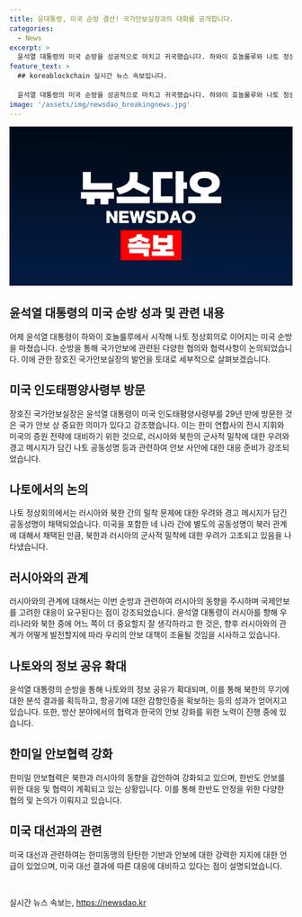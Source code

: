 ```yaml
---
title: 윤대통령, 미국 순방 결산! 국가안보실장과의 대화를 공개합니다.
categories:
  - News
excerpt: >
  윤석열 대통령의 미국 순방을 성공적으로 마치고 귀국했습니다. 하와이 호놀룰루와 나토 정상회의를 방문하며 중요한 회의와 미국의 안보 관련 기관을 찾았습니다. 나토 회의에서는 러시아와 북한 간의 밀착 문제가 다뤄졌으며 앞으로의 동향에 대해 경고 메시지가 전해졌습니다. 한미일 안보협력과 한반도의 핵억제를 강화하기로 계획했습니다. 트럼프의 재집권에 따른 대응, 러시아와의 관계, 그리고 확장억제 체제 관련하여 중요한 논의가 이루어졌습니다. (150자)
feature_text: >
  ## koreablockchain 실시간 뉴스 속보입니다.

  윤석열 대통령의 미국 순방을 성공적으로 마치고 귀국했습니다. 하와이 호놀룰루와 나토 정상회의를 방문하며 중요한 회의와 미국의 안보 관련 기관을 찾았습니다. 나토 회의에서는 러시아와 북한 간의 밀착 문제가 다뤄졌으며 앞으로의 동향에 대해 경고 메시지가 전해졌습니다. 한미일 안보협력과 한반도의 핵억제를 강화하기로 계획했습니다. 트럼프의 재집권에 따른 대응, 러시아와의 관계, 그리고 확장억제 체제 관련하여 중요한 논의가 이루어졌습니다. (150자)
image: '/assets/img/newsdao_breakingnews.jpg'
---
```


<p><img src="/assets/img/newsdao_breakingnews.jpg" alt="koreablockchain 속보" /></p>

<h2 data-ke-size="size26">윤석열 대통령의 미국 순방 성과 및 관련 내용</h2>

<p data-ke-size="size16">어제 윤석열 대통령이 하와이 호놀룰루에서 시작해 나토 정상회의로 이어지는 미국 순방을 마쳤습니다. 순방을 통해 국가안보에 관련된 다양한 협의와 협력사항이 논의되었습니다. 이에 관한 장호진 국가안보실장의 발언을 토대로 세부적으로 살펴보겠습니다.</p>

<h2 data-ke-size="size26">미국 인도태평양사령부 방문</h2>

<p data-ke-size="size16">장호진 국가안보실장은 윤석열 대통령이 미국 인도태평양사령부를 29년 만에 방문한 것은 국가 안보 상 중요한 의미가 있다고 강조했습니다. 이는 한미 연합사의 전시 지휘와 미국의 증원 전략에 대비하기 위한 것으로, 러시아와 북한의 군사적 밀착에 대한 우려와 경고 메시지가 담긴 나토 공동성명 등과 관련하여 안보 사안에 대한 대응 준비가 강조되었습니다.</p>

<h2 data-ke-size="size26">나토에서의 논의</h2>

<p data-ke-size="size16">나토 정상회의에서는 러시아와 북한 간의 밀착 문제에 대한 우려와 경고 메시지가 담긴 공동성명이 채택되었습니다. 미국을 포함한 네 나라 간에 별도의 공동성명이 북러 관계에 대해서 채택된 만큼, 북한과 러시아의 군사적 밀착에 대한 우려가 고조되고 있음을 나타냈습니다.</p>

<h2 data-ke-size="size26">러시아와의 관계</h2>

<p data-ke-size="size16">러시아와의 관계에 대해서는 이번 순방과 관련하여 러시아의 동향을 주시하며 국제안보를 고려한 대응이 요구된다는 점이 강조되었습니다. 윤석열 대통령이 러시아를 향해 우리나라와 북한 중에 어느 쪽이 더 중요할지 잘 생각하라고 한 것은, 향후 러시아와의 관계가 어떻게 발전할지에 따라 우리의 안보 대책이 조율될 것임을 시사하고 있습니다.</p>

<h2 data-ke-size="size26">나토와의 정보 공유 확대</h2>

<p data-ke-size="size16">윤석열 대통령의 순방을 통해 나토와의 정보 공유가 확대되며, 이를 통해 북한의 무기에 대한 분석 결과를 획득하고, 항공기에 대한 감항인증을 확보하는 등의 성과가 얻어지고 있습니다. 또한, 방산 분야에서의 협력과 한국의 안보 강화를 위한 노력이 진행 중에 있습니다.</p>

<h2 data-ke-size="size26">한미일 안보협력 강화</h2>

<p data-ke-size="size16">한미일 안보협력은 북한과 러시아의 동향을 감안하여 강화되고 있으며, 한반도 안보를 위한 대응 및 협력이 계획되고 있는 상황입니다. 이를 통해 한반도 안정을 위한 다양한 협의 및 논의가 이뤄지고 있습니다.</p>

<h2 data-ke-size="size26">미국 대선과의 관련</h2>

<p data-ke-size="size16">미국 대선과 관련하여는 한미동맹의 탄탄한 기반과 안보에 대한 강력한 지지에 대한 언급이 있었으며, 미국 대선 결과에 따른 대응에 대비하고 있다는 점이 설명되었습니다.</p>

<p data-ke-size="size16">&nbsp;</p>
실시간 뉴스 속보는, <a href="https://newsdao.kr" rel="dofollow">https://newsdao.kr</a>


